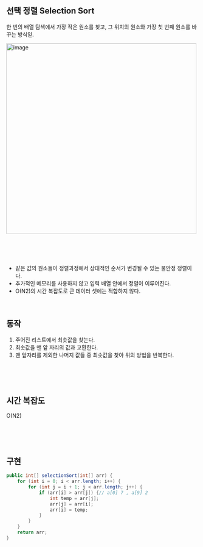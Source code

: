## 선택 정렬 Selection Sort
한 번의 배열 탐색에서 가장 작은 원소를 찾고, 그 위치의 원소와 가장 첫 번째 원소를 바꾸는 방식읻.

<img width="500" alt="image" src="https://github.com/user-attachments/assets/f8dd0ce7-cb90-4d3c-9a9c-511ca748b4b2">


<br><br><br>

- 같은 값의 원소들이 정렬과정에서 상대적인 순서가 변경될 수 있는 불안정 정렬이다.
- 추가적인 메모리를 사용하지 않고 입력 배열 안에서 정렬이 이루어진다.
- O(N2)의 시간 복잡도로 큰 데이터 셋에는 적합하지 않다.

<br>

## 동작
1. 주어진 리스트에서 최솟값을 찾는다.
2. 최솟값을 맨 앞 자리의 값과 교환한다.
3. 맨 앞자리를 제외한 나머지 값들 중 최솟값을 찾아 위의 방법을 반복한다.

<br><br><br>

## 시간 복잡도
O(N2)

<br><br><br>

## 구현
```java
public int[] selectionSort(int[] arr) {
    for (int i = 0; i < arr.length; i++) {
        for (int j = i + 1; j < arr.length; j++) {
            if (arr[i] > arr[j]) {// a[0] 7 , a[9] 2
                int temp = arr[j];
                arr[j] = arr[i];
                arr[i] = temp;
            }
        }
    }
    return arr;
}
```
